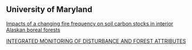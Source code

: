 
## University of Maryland

[Impacts of a changing fire frequency on soil carbon stocks in interior Alaskan boreal forests](https://drum.lib.umd.edu/items/a624253d-9d4d-4112-a421-3bbdf80fc039)

[INTEGRATED MONITORING OF DISTURBANCE AND FOREST ATTRIBUTES](https://drum.lib.umd.edu/items/20205c26-4d91-4bf4-8f47-cb9730d6279b/full)

